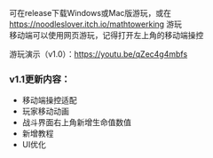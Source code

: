 可在release下载Windows或Mac版游玩，或在 https://noodleslover.itch.io/mathtowerking 游玩  
移动端可以使用网页游玩，记得打开左上角的移动端操控  

游玩演示（v1.0）：https://youtu.be/qZec4g4mbfs

### v1.1更新内容：
- 移动端操控适配
- 玩家移动动画
- 战斗界面右上角新增生命值数值
- 新增教程
- UI优化
